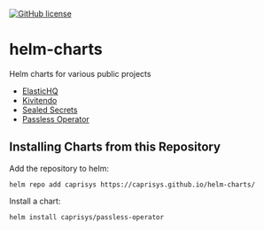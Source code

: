 [![GitHub license](https://img.shields.io/github/license/caprisys/helm-charts.svg)](https://github.com/caprisys/helm-charts/blob/main/LICENSE)

# helm-charts
Helm charts for various public projects

* [ElasticHQ](https://github.com/ElasticHQ/elasticsearch-HQ)
* [Kivitendo](https://github.com/kivitendo/kivitendo-erp)
* [Sealed Secrets](https://github.com/bitnami-labs/sealed-secrets)
* [Passless Operator](https://github.com/wavesoftware/passless-operator)

## Installing Charts from this Repository

Add the repository to helm:

```
helm repo add caprisys https://caprisys.github.io/helm-charts/
```

Install a chart:

```
helm install caprisys/passless-operator
```
